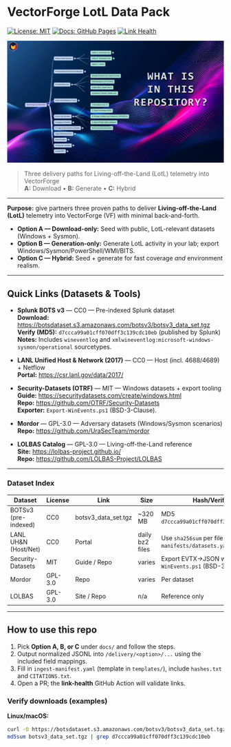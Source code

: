# VectorForge LotL Data Pack

[![License: MIT](https://img.shields.io/badge/license-MIT-green.svg)](LICENSE.md)
[![Docs: GitHub Pages](https://img.shields.io/badge/docs-GitHub%20Pages-blue.svg)](https://<org>.github.io/<repo>/)
[![Link Health](https://img.shields.io/github/actions/workflow/status/<org>/<repo>/link-check.yml?label=link%20health)](https://github.com/<org>/<repo>/actions/workflows/link-check.yml)

![Flow](assets/flow.png)

> Three delivery paths for Living-off-the-Land (LotL) telemetry into VectorForge  
> **A:** Download • **B:** Generate • **C:** Hybrid

---

**Purpose:** give partners three proven paths to deliver **Living-off-the-Land (LotL)** telemetry into VectorForge (VF) with minimal back-and-forth.

- **Option A — Download-only:** Seed with public, LotL-relevant datasets (Windows + Sysmon).
- **Option B — Generation-only:** Generate LotL activity in your lab; export Windows/Sysmon/PowerShell/WMI/BITS.
- **Option C — Hybrid:** Seed + generate for fast coverage *and* environment realism.

---

## Quick Links (Datasets & Tools)

- **Splunk BOTS v3** — CC0 — Pre-indexed Splunk dataset  
  **Download:** https://botsdataset.s3.amazonaws.com/botsv3/botsv3_data_set.tgz  
  **Verify (MD5):** `d7ccca99a01cff070dff3c139cdc10eb` (published by Splunk)  
  **Notes:** Includes `wineventlog` and `xmlwineventlog:microsoft-windows-sysmon/operational` sourcetypes.

- **LANL Unified Host & Network (2017)** — CC0 — Host (incl. 4688/4689) + Netflow  
  **Portal:** https://csr.lanl.gov/data/2017/  

- **Security-Datasets (OTRF)** — MIT — Windows datasets + export tooling  
  **Guide:** https://securitydatasets.com/create/windows.html  
  **Repo:** https://github.com/OTRF/Security-Datasets  
  **Exporter:** `Export-WinEvents.ps1` (BSD-3-Clause).

- **Mordor** — GPL-3.0 — Adversary datasets (Windows/Sysmon scenarios)  
  **Repo:** https://github.com/UraSecTeam/mordor

- **LOLBAS Catalog** — GPL-3.0 — Living-off-the-Land reference  
  **Site:** https://lolbas-project.github.io/  
  **Repo:** https://github.com/LOLBAS-Project/LOLBAS

---

### Dataset Index

| Dataset | License | Link | Size | Hash/Verify |
|---|---|---|---|---|
| BOTSv3 (pre-indexed) | CC0 | botsv3_data_set.tgz | ~320 MB | MD5 `d7ccca99a01cff070dff3c139cdc10eb` |
| LANL UH&N (Host/Net) | CC0 | Portal | daily bz2 files | Use `sha256sum` per file (record in `manifests/datasets.yaml`) |
| Security-Datasets | MIT | Guide / Repo | varies | Export EVTX→JSON with `Export-WinEvents.ps1` (BSD-3) |
| Mordor | GPL-3.0 | Repo | varies | Per dataset |
| LOLBAS | GPL-3.0 | Site / Repo | n/a | Reference only |

---

## How to use this repo

1. Pick **Option A, B, or C** under `docs/` and follow the steps.
2. Output normalized JSONL into `/delivery/<option>/...` using the included field mappings.
3. Fill in `ingest-manifest.yaml` (template in `templates/`), include `hashes.txt` and `CITATIONS.txt`.
4. Open a PR; the **link-health** GitHub Action will validate links.

### Verify downloads (examples)

**Linux/macOS:**
```bash
curl -O https://botsdataset.s3.amazonaws.com/botsv3/botsv3_data_set.tgz
md5sum botsv3_data_set.tgz | grep d7ccca99a01cff070dff3c139cdc10eb

